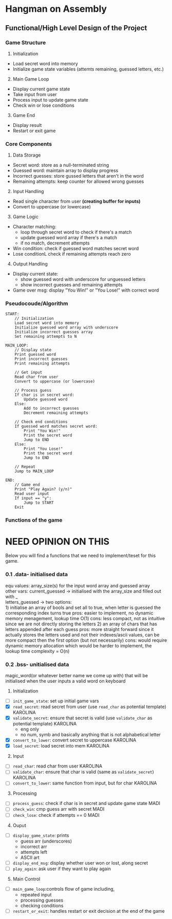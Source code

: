 # Hangman on Assembly

## Functional/High Level Design of the Project

### Game Structure

1. Initialization

- Load secret word into memory
- Initialize game state variables (attemts remaining, guessed letters, etc.)

2. Main Game Loop

- Display current game state
- Take input from user
- Process input to update game state
- Check win or lose conditions

3. Game End

- Display result
- Restart or exit game

### Core Components

1. Data Storage

- Secret word: store as a null-terminated string
- Guessed word: maintain array to display progress
- Incorrect guesses: store gussed letters that aren't in the word
- Remaining attempts: keep counter for allowed wrong guesses

2. Input Handling

- Read single character from user **(creating buffer for inputs)**
- Convert to uppercase (or lowercase)

3. Game Logic

- Character matching:
  - loop through secret word to check if there's a match
  - update guessed word array if there's a match
  - if no match, decrement attempts
- Win condition: check if guessed word matches secret word
- Lose conditionL check if remaining attempts reach zero

4. Output Handling

- Display current state:
  - show guessed word with underscore for unguessed letters
  - show incorrect guesses and remaining attempts
- Game over msg: display "You Win!" or "You Lose!" with correct word

### Pseudocoude/Algorithm

``` text
START:
    // Initialization
    Load secret word into memory
    Initialize guessed word array with underscore
    Initialize incorrect guesses array
    Set remaining attempts to N

MAIN_LOOP:
    // Display state
    Print guessed word
    Print incorrect guesses
    Print remaining attempts

    // Get input
    Read char from user
    Convert to uppercase (or lowercase)

    // Process guess
    If char is in secret word:
        Update guessed word
    Else:
        Add to incorrect guesses
        Decrement remaining attempts
    
    // Check end conditions
    If guessed word matches secret word:
        Print "You Win!"
        Print the secret word
        Jump to END
    Else:
        Print "You Lose!"
        Print the secret word
        Jump to END

    // Repeat
    Jump to MAIN_LOOP

END:
    // Game end
    Print "Play Again? (y/n)"
    Read user input
    If input == "y":
        Jump to START
    Exit
```

### Functions of the game

# NEED OPINION ON THIS

Below you will find a functions that we need to implement/teset for this game.
### 0.1 .data- initialised data
equ values: array_size(s) for the input word array and guessed array <br>
other vars: current_guessed -> initialised with the array_size and filled out with _ <br>
            letters_guessed -> two options: <br>
                                    1) initialise an array of bools and set all to true, when letter is guessed the corresponding index turns true
                                        pros: easier to implement, no dynamic memory menagement, lookup time O(1)
                                        cons: less compact, not as intuitive since we are not directly storing the letters
                                    2) an array of chars that has letters appended after each guess
                                        pros: more straight forward since it actually stores the letters used and not their indexes/ascii values, can be more                                                    compact then the first option (but not necessarily)
                                        cons: would require dynamic memory allocation which would be harder to implement, the lookup time complexity = O(n)

### 0.2 .bss- unitialised data
magic_word(or whatever better name we come up with) that will be initialised when the user inputs a valid word on keyboard
1. Initialization

- [ ] `init_game_state`: set up initial game vars
- [x] `read_secret`: read secret from user (use `read_char` as potential template) KAROLINA
- [x] `validate_secret`: ensure that secret is valid (use `validate_char` as potential template) KAROLINA
  - eng only
  - no num, symb and basically anything that is not alphabetical letter
- [x] `convert_to_lower`: convert secret to uppercase KAROLINA
- [x] `load_secret`: load secret into mem KAROLINA

2. Input

- [ ] `read_char`: read char from user KAROLINA
- [ ] `validate_char`: ensure that char is valid (same as `validate_secret`) KAROLINA
- [ ] `convert_to_lower`: same function from input, but for char KAROLINA

3. Processing

- [ ] `process_guess`: check if char is in secret and update game state MADI
- [ ] `check_win`: cmp guess arr with secret MADI
- [ ] `check_lose`: check if attempts == 0 MADI

4. Ouput

- [ ] `display_game_state`: prints
  - guess arr (underscores)
  - incorrect arr
  - attempts left
  - ASCII art
- [ ] `display_end_msg`: display whether user won or lost, along secret
- [ ] `play_again`: ask user if they want to play again

5. Main Control

- [ ] `main_game_loop`:controls flow of game including,
  - repeated input
  - processing guesses
  - checking conditions
- [ ] `restart_or_exit`: handles restart or exit decision at the end of the game
